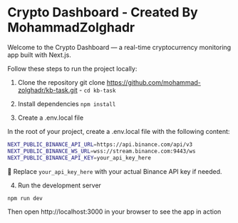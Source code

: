 # Crypto Dashboard - Created By MohammadZolghadr

Welcome to the Crypto Dashboard — a real-time cryptocurrency monitoring app built with Next.js.

Follow these steps to run the project locally:

1. Clone the repository
   git clone https://github.com/mohammad-zolghadr/kb-task.git -
   `cd kb-task`

2. Install dependencies
   `npm install`

3. Create a .env.local file

In the root of your project, create a .env.local file with the following content:

```bash
NEXT_PUBLIC_BINANCE_API_URL=https://api.binance.com/api/v3
NEXT_PUBLIC_BINANCE_WS_URL=wss://stream.binance.com:9443/ws
NEXT_PUBLIC_BINANCE_API_KEY=your_api_key_here
```

🔐 Replace `your_api_key_here` with your actual Binance API key if needed.

4. Run the development server

```bash
npm run dev
```

Then open http://localhost:3000
in your browser to see the app in action

